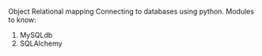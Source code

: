 Object Relational mapping
Connecting to databases using python.
Modules to know:
1. MySQLdb
2. SQLAlchemy

